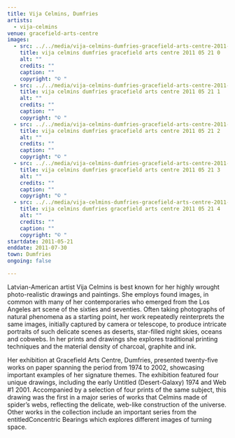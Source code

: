 ```yaml
---
title: Vija Celmins, Dumfries
artists:
  - vija-celmins
venue: gracefield-arts-centre
images:
  - src: ../../media/vija-celmins-dumfries-gracefield-arts-centre-2011-05-21-0.webp
    title: vija celmins dumfries gracefield arts centre 2011 05 21 0
    alt: ""
    credits: ""
    caption: ""
    copyright: "© "
  - src: ../../media/vija-celmins-dumfries-gracefield-arts-centre-2011-05-21-1.webp
    title: vija celmins dumfries gracefield arts centre 2011 05 21 1
    alt: ""
    credits: ""
    caption: ""
    copyright: "© "
  - src: ../../media/vija-celmins-dumfries-gracefield-arts-centre-2011-05-21-2.webp
    title: vija celmins dumfries gracefield arts centre 2011 05 21 2
    alt: ""
    credits: ""
    caption: ""
    copyright: "© "
  - src: ../../media/vija-celmins-dumfries-gracefield-arts-centre-2011-05-21-3.webp
    title: vija celmins dumfries gracefield arts centre 2011 05 21 3
    alt: ""
    credits: ""
    caption: ""
    copyright: "© "
  - src: ../../media/vija-celmins-dumfries-gracefield-arts-centre-2011-05-21-4.webp
    title: vija celmins dumfries gracefield arts centre 2011 05 21 4
    alt: ""
    credits: ""
    caption: ""
    copyright: "© "
startdate: 2011-05-21
enddate: 2011-07-30
town: Dumfries
ongoing: false

---
```


Latvian-American artist Vija Celmins is best known for her highly wrought photo-realistic drawings and paintings. She employs found images, in common with many of her contemporaries who emerged from the Los Angeles art scene of the sixties and seventies. Often taking photographs of natural phenomena as a starting point, her work repeatedly reinterprets the same images, initially captured by camera or telescope, to produce intricate portraits of such delicate scenes as deserts, star-filled night skies, oceans and cobwebs. In her prints and drawings she explores traditional printing techniques and the material density of charcoal, graphite and ink.

Her exhibition at Gracefield Arts Centre, Dumfries, presented twenty-five works on paper spanning the period from 1974 to 2002, showcasing important examples of her signature themes. The exhibition featured four unique drawings, including the early Untitled (Desert-Galaxy) 1974 and Web #1 2001. Accompanied by a selection of four prints of the same subject, this drawing was the first in a major series of works that Celmins made of spider’s webs, reflecting the delicate, web-like construction of the universe. Other works in the collection include an important series from the entitledConcentric Bearings which explores different images of turning space.